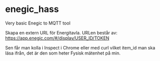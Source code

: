 # enegic_hass
Very basic Enegic to MQTT tool

Skapa en extern URL för Energitavla. 
URLen består av: 
https://app.enegic.com/#/display/USER_ID/TOKEN

Sen får man kolla i Inspect i Chrome eller med curl vilket item_id man ska läsa ifrån, det är den som heter Fysisk mätenhet på min. 



